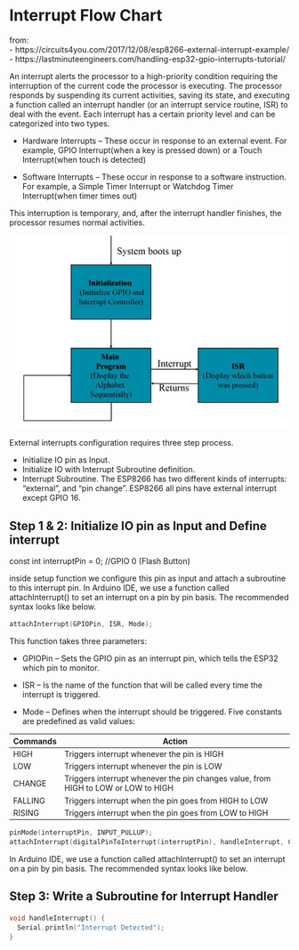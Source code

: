 <h1>Interrupt Flow Chart</h1>
from:<br/>
- https://circuits4you.com/2017/12/08/esp8266-external-interrupt-example/ <br/>
- https://lastminuteengineers.com/handling-esp32-gpio-interrupts-tutorial/



An interrupt alerts the processor to a high-priority condition requiring the interruption of the current code the processor is executing. 
The processor responds by suspending its current activities, saving its state, and executing a function called an interrupt handler 
(or an interrupt service routine, ISR) to deal with the event.
 Each interrupt has a certain priority level and can be categorized into two types.

- Hardware Interrupts – These occur in response to an external event. For example, GPIO Interrupt(when a key is pressed down) or a 
Touch Interrupt(when touch is detected)

- Software Interrupts – These occur in response to a software instruction. For example, a Simple Timer Interrupt or Watchdog Timer 
Interrupt(when timer times out)

This interruption is temporary, and, after the interrupt handler finishes, the processor resumes normal activities.

![](Images/interrupt-01.jpg)

External interrupts configuration requires three step process.

- Initialize IO pin as Input.
- Initialize IO with Interrupt Subroutine definition.
- Interrupt Subroutine.
The ESP8266 has two different kinds of interrupts: “external”, and “pin change”. ESP8266 all pins have external interrupt except GPIO 16.

## Step 1 & 2: Initialize IO pin as Input and Define interrupt

const int interruptPin = 0; //GPIO 0 (Flash Button)

inside setup function we configure this pin as input and attach a subroutine to this interrupt pin.
In Arduino IDE, we use a function called attachInterrupt() to set an interrupt on a pin by pin basis. 
The recommended syntax looks like below.

```c++
attachInterrupt(GPIOPin, ISR, Mode);
```

This function takes three parameters:

- GPIOPin – Sets the GPIO pin as an interrupt pin, which tells the ESP32 which pin to monitor.

- ISR – Is the name of the function that will be called every time the interrupt is triggered.

- Mode – Defines when the interrupt should be triggered. Five constants are predefined as valid values:


| Commands | Action                                                       |
| -------- | ------------------------------------------------------------ |
| HIGH     | Triggers interrupt whenever the pin is HIGH                  |
| LOW      | Triggers interrupt whenever the pin is LOW                   |
| CHANGE   | Triggers interrupt whenever the pin changes value, from HIGH to LOW or LOW to HIGH |
| FALLING  | Triggers interrupt when the pin goes from HIGH to LOW        |
| RISING   | Triggers interrupt when the pin goes from LOW to HIGH        |

```c++
pinMode(interruptPin, INPUT_PULLUP);
attachInterrupt(digitalPinToInterrupt(interruptPin), handleInterrupt, CHANGE);
```

In Arduino IDE, we use a function called attachInterrupt() to set an interrupt on a pin by pin basis. 
The recommended syntax looks like below.



## Step 3: Write a Subroutine for Interrupt Handler

```c++
void handleInterrupt() {
  Serial.println("Interrupt Detected");
}
```


